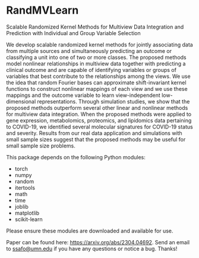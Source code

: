 # RandMVLearn
Scalable Randomized Kernel Methods for Multiview Data Integration and Prediction with Individual and Group Variable Selection

We develop scalable randomized kernel methods for jointly associating data from multiple sources and simultaneously predicting an outcome or classifying a unit into one of two or more classes. The proposed methods model nonlinear relationships in multiview data together with predicting a clinical outcome and are capable of identifying variables or groups of variables that best contribute to the relationships among the views. We use the idea that random Fourier bases can approximate shift-invariant kernel functions to construct nonlinear mappings of each view and we use these mappings and the outcome variable to learn view-independent low-dimensional representations. Through simulation studies, we show that the proposed methods outperform several other linear and nonlinear methods for multiview data integration. When the proposed methods were applied to gene expression, metabolomics, proteomics, and lipidomics data pertaining to COVID-19, we identified several molecular signatures for COVID-19 status and severity. Results from our real data application and simulations with small sample sizes suggest that the proposed methods may be useful for small sample size problems. 

This package depends on the following Python modules:
- torch
- numpy
- random
- itertools
- math
- time
- joblib
- matplotlib
- scikit-learn

Please ensure these modules are downloaded and available for use.


Paper can be found here: https://arxiv.org/abs/2304.04692. 
Send an email to ssafo@umn.edu if you have any questions or notice a bug. Thanks!
